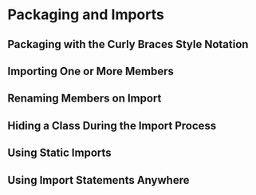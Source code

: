 # Packaging and Imports

## Packaging with the Curly Braces Style Notation

## Importing One or More Members

## Renaming Members on Import

## Hiding a Class During the Import Process

## Using Static Imports

## Using Import Statements Anywhere
